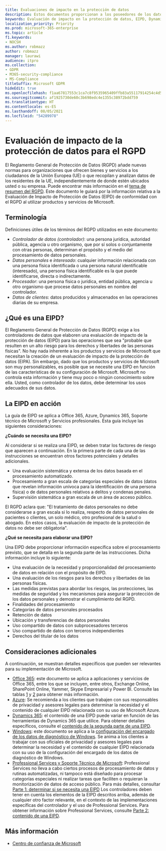```yaml
---
title: Evaluaciones de impacto en la protección de datos
description: Estos documentos proporcionan a los poseedores de los datos información que les permitirá determinar si se necesita un EIPD y, en ese caso, qué detalles incluir.
keywords: Evaluación de impacto en la protección de datos, EIPD, Dynamics 365, Servicios profesionales de Microsoft, Microsoft 365, documentación de Microsoft 365, RGPD
localization_priority: Priority
ms.prod: microsoft-365-enterprise
ms.topic: article
f1.keywords:
- NOCSH
ms.author: robmazz
author: robmazz
manager: laurawi
audience: itpro
ms.collection:
- GDPR
- M365-security-compliance
- MS-Compliance
titleSuffix: Microsoft GDPR
hideEdit: true
ms.openlocfilehash: f1aa67817553c1ca7c8f9535965409ffb83a55117914254c4d58eec50eb38eba
ms.sourcegitcommit: af1925730de60c3b698edc4e1355c38972bdd759
ms.translationtype: HT
ms.contentlocale: es-ES
ms.lasthandoff: 08/05/2021
ms.locfileid: "54289978"
---
```

# <a name="data-protection-impact-assessment-for-the-gdpr"></a>Evaluación de impacto de la protección de datos para el RGPD

El Reglamento General de Protección de Datos (RGPD) añade nuevas normas para organizaciones que ofrecen bienes y servicios a los ciudadanos de la Unión Europea (UE) o que recopilan y analizan datos de los residentes de la UE, independientemente de donde estén ubicados usted o su empresa. Puede encontrar más información en el [tema de resumen del RGPD](gdpr.md). Este documento le guiará por la información relativa a la Evaluación de Impacto de Protección de Datos (EIPD) de conformidad con el RGPD al utilizar productos y servicios de Microsoft.

## <a name="terminology"></a>Terminología

Definiciones útiles de los términos del RGPD utilizados en este documento:

- *Controlador de datos (controlador)*: una persona jurídica, autoridad pública, agencia u otro organismo, que por sí solos o conjuntamente con otras personas, determinan el propósito y el medio del procesamiento de datos personales.  
- *Datos personales* e *interesado*: cualquier información relacionada con una persona física identificada o una persona natural identificable (interesado), una persona física identificable es la que puede identificarse, directa o indirectamente.  
- *Procesador*: una persona física o jurídica, entidad pública, agencia u otro organismo que procese datos personales en nombre del controlador.  
- *Datos de clientes*: datos producidos y almacenados en las operaciones diarias de su empresa.

## <a name="what-is-a-dpia"></a>¿Qué es una EIPD?

El Reglamento General de Protección de Datos (RGPD) exige a los controladores de datos que elaboren una evaluación de impacto de la protección de datos (EIPD) para las operaciones que sea "probable que resulten en un alto riesgo para los derechos y libertades de las personas físicas". No hay nada inherente a los productos y servicios de Microsoft que necesitan la creación de un evaluación de impacto de la protección de datos (EIPA). Sin embargo, dado que los productos y servicios de Microsoft son muy personalizables, es posible que se necesite una EIPD en función de las características de su configuración de Microsoft. Microsoft no controla esta información y tiene muy poco o ningún conocimiento sobre ella. Usted, como controlador de los datos, debe determinar los usos adecuados de sus datos.

## <a name="dpia-in-action"></a>La EIPD en acción

La guía de EIPD se aplica a Office 365, Azure, Dynamics 365, Soporte técnico de Microsoft y Servicios profesionales. Esta guía incluye las siguientes consideraciones:

**¿Cuándo se necesita una EIPD?**

Al considerar si se realiza una EIPD, se deben tratar los factores de riesgo que aparecen a continuación. En la primera parte de cada una de las instrucciones se encuentran otros factores potenciales y detalles adicionales.  

- Una evaluación sistemática y extensa de los datos basada en el procesamiento automatizado.  
- Procesamiento a gran escala de categorías especiales de datos (datos que revelan información unívoca para la identificación de una persona física) o de datos personales relativos a delitos y condenas penales.
- Supervisión sistemática a gran escala de un área de acceso público.

El RGPD aclara que: "El tratamiento de datos personales no debe considerarse a gran escala si lo realiza, respecto de datos personales de pacientes o clientes, un solo médico, otro profesional de la salud o abogado. En estos casos, la evaluación de impacto de la protección de datos no debe ser obligatoria".

**¿Qué se necesita para elaborar una EIPD?**

Una EIPD debe proporcionar información específica sobre el procesamiento previsto, que se detalla en la segunda parte de las instrucciones. Dicha información incluye lo siguiente:

- Una evaluación de la necesidad y proporcionalidad del procesamiento de datos en relación con el propósito de EIPD.  
- Una evaluación de los riesgos para los derechos y libertades de las personas físicas.
- Las medidas previstas para abordar los riesgos, las protecciones, las medidas de seguridad y los mecanismos para asegurar la protección de los datos personales y demostrar el cumplimiento del RGPD.
- Finalidades del procesamiento  
- Categorías de datos personales procesados  
- Retención de datos  
- Ubicación y transferencias de datos personales  
- Uso compartido de datos con subprocesadores terceros  
- Uso compartido de datos con terceros independientes  
- Derechos del titular de los datos

## <a name="additional-considerations"></a>Consideraciones adicionales

A continuación, se muestran detalles específicos que pueden ser relevantes para su implementación de Microsoft.

- [Office 365](gdpr-dpia-office365.md): este documento se aplica a aplicaciones y servicios de Office 365, entre los que se incluyen, entre otros, Exchange Online, SharePoint Online, Yammer, Skype Empresarial y Power BI. Consulte las tablas [1](/microsoft-365/compliance/gdpr-dpia-office365#part-1--determining-whether-a-dpia-is-needed) y [2](/microsoft-365/compliance/gdpr-dpia-office365#part-2--contents-of-a-dpia) para obtener más información.  
- [Azure](gdpr-dpia-azure.md): Se recomienda a los clientes que trabajen con sus responsables de privacidad y asesores legales para determinar la necesidad y el contenido de cualquier EIPD relacionada con su uso de Microsoft Azure.  
- [Dynamics 365](gdpr-dpia-dynamics.md): el contenido de una EIPD puede variar en función de las herramientas de Dynamics 365 que utilice. Para obtener detalles específicos, consulte el [contenido de la segunda parte de una EIPD](/microsoft-365/compliance/gdpr-dpia-dynamics#part-2--contents-of-a-dpia).
- [Windows](/compliance/regulatory/gdpr-dpia-windows): este documento se aplica a la [configuración del encargado de los datos de diagnóstico de Windows](/windows/privacy/configure-windows-diagnostic-data-in-your-organization). Se anima a los clientes a trabajar con sus oficiales de privacidad y asesores legales para determinar la necesidad y el contenido de cualquier EIPD relacionada con su uso de la configuración del encargado de los datos de diagnóstico de Windows.
- [Professional Services y Soporte Técnico de Microsoft](gdpr-dpia-prof-services.md): Professional Services no lleva a cabo ciertos procesos de procesamiento de datos y rutinas automatizadas, ni tampoco está diseñado para procesar categorías especiales ni realizar tareas que faciliten o requieran la monitorización de datos de acceso público. Para más detalles, consultar [Parte 1: determinar si se necesita una EIPD](/microsoft-365/compliance/gdpr-dpia-prof-services#part-1--determining-whether-a-dpia-is-needed) Los controladores deben tener en cuenta los elementos de la EIPD descritos arriba, además de cualquier otro factor relevante, en el contexto de las implementaciones específicas del controlador y el uso de Professional Services. Para obtener información sobre Professional Services, consulte [Parte 2: contenido de una EIPD](/microsoft-365/compliance/gdpr-dpia-prof-services#part-2--contents-of-a-dpia).

## <a name="learn-more"></a>Más información

- [Centro de confianza de Microsoft](https://www.microsoft.com/trust-center/privacy/gdpr-overview)
